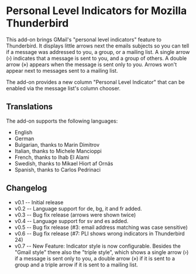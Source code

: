 ﻿Personal Level Indicators for Mozilla Thunderbird
=================================================

This add-on brings GMail's "personal level indicators" feature to Thunderbird. It displays little arrows next the emails subjects so you can tell if a message was addressed to you, a group, or a mailing list. A single arrow (›) indicates that a message is sent to you, and a group of others. A double arrow (») appears when the message is sent only to you. Arrows won't appear next to messages sent to a mailing list.

The add-on provides a new column "Personal Level Indicator" that can be enabled via the message list's column chooser.

Translations
------------
The add-on supports the following languages:

* English
* German
* Bulgarian, thanks to Marin Dimitrov
* Italian, thanks to Michele Mancioppi
* French, thanks to Ihab El Alami
* Swedish, thanks to Mikael Hiort af Ornäs
* Spanish, thanks to Carlos Pedrinaci

Changelog
---------
* v0.1 -- Initial release
* v0.2 -- Language support for de, bg, it and fr added.
* v0.3 -- Bug fix release (arrows were shown twice)
* v0.4 -- Language support for sv and es added.
* v0.5 -- Bug fix release (#3: email address matching was case sensitive)
* v0.6 -- Bug fix release (#7: PLI shows wrong indicators in Thunderbird 24)
* v0.7 -- New Feature: Indicator style is now configurable. Besides the "Gmail style" there also the "triple style", which shows a single arrow (›) if a message is sent only to you, a double arrow (») if it is sent to a group and a triple arrow if it is sent to a mailing list.
